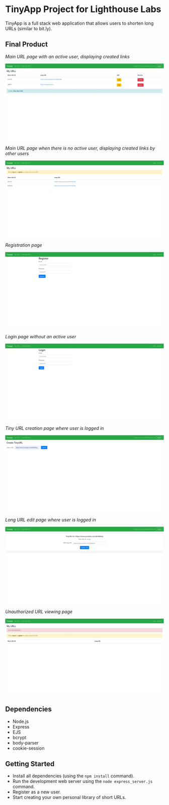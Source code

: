 # **TinyApp Project for Lighthouse Labs**

TinyApp is a full stack web application that allows users to shorten long URLs (similar to bit.ly).

## Final Product


*Main URL page with an active user, displaying created links*

!["Screenshot of URLs page with user logged in"](https://github.com/SilentYell/tinyapp/blob/main/docs/main_page_logged_in_with_links.jpeg?raw=true)

*Main URL page when there is no active user, displaying created links by other users*

!["Screenshot of URLs page with no user logged in"](https://github.com/SilentYell/tinyapp/blob/main/docs/main_page_not_logged_in.jpeg?raw=true)

*Registration page*

!["Screenshot of register page"](https://github.com/SilentYell/tinyapp/blob/main/docs/registration_page.jpeg?raw=true)

*Login page without an active user*

!["Screenshot of login page"](https://github.com/SilentYell/tinyapp/blob/main/docs/login_page.jpeg?raw=true)

*Tiny URL creation page where user is logged in*

!["Screenshot of TinyURL creation page with user logged in"](https://github.com/SilentYell/tinyapp/blob/main/docs/TinyURLCreation_page.jpeg?raw=true)

*Long URL edit page where user is logged in*

!["Screenshot of long URL edit page with user logged in"](https://github.com/SilentYell/tinyapp/blob/main/docs/url_edit_logged_in.jpeg?raw=true)

*Unauthorized URL viewing page*

!["Screenshot of specific URL page as without being the URL owner"](https://github.com/SilentYell/tinyapp/blob/main/docs/unauthorized_URL_viewing.jpeg?raw=true)

## Dependencies

- Node.js
- Express
- EJS
- bcrypt
- body-parser
- cookie-session

## Getting Started

- Install all dependencies (using the `npm install` command).
- Run the development web server using the `node express_server.js` command.
- Register as a new user.
- Start creating your own personal library of short URLs. 